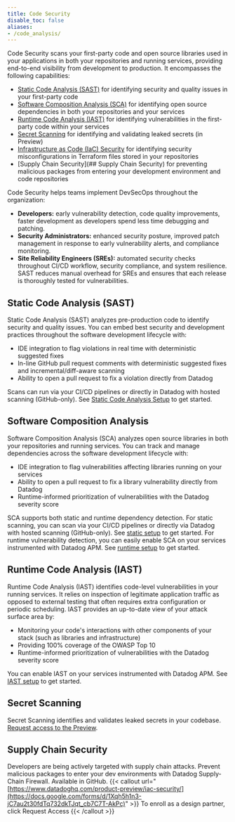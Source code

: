 ```yaml
---
title: Code Security
disable_toc: false
aliases:
- /code_analysis/
---
```


Code Security scans your first-party code and open source libraries used in your applications in both your repositories and running services, providing end-to-end visibility from development to production. It encompasses the following capabilities:

- [Static Code Analysis (SAST)][1] for identifying security and quality issues in your first-party code
- [Software Composition Analysis (SCA)][2] for identifying open source dependencies in both your repositories and your services
- [Runtime Code Analysis (IAST)][3] for identifying vulnerabilities in the first-party code within your services
- [Secret Scanning][8] for identifying and validating leaked secrets (in Preview)
- [Infrastructure as Code (IaC) Security][10] for identifying security misconfigurations in Terraform files stored in your repositories
- [Supply Chain Security](## Supply Chain Security) for preventing malicious packages from entering your development environment and code repositories 

Code Security helps teams implement DevSecOps throughout the organization:
- **Developers:** early vulnerability detection, code quality improvements, faster development as developers spend less time debugging and patching.
- **Security Administrators:** enhanced security posture, improved patch management in response to early vulnerability alerts, and compliance monitoring.
- **Site Reliability Engineers (SREs):** automated security checks throughout CI/CD workflow, security compliance, and system resilience. SAST reduces manual overhead for SREs and ensures that each release is thoroughly tested for vulnerabilities.

## Static Code Analysis (SAST)
Static Code Analysis (SAST) analyzes pre-production code to identify security and quality issues. You can embed best security and development practices throughout the software development lifecycle with:
- IDE integration to flag violations in real time with deterministic suggested fixes
- In-line GitHub pull request comments with deterministic suggested fixes and incremental/diff-aware scanning
- Ability to open a pull request to fix a violation directly from Datadog 

Scans can run via your CI/CD pipelines or directly in Datadog with hosted scanning (GitHub-only).
See [Static Code Analysis Setup][6] to get started.

## Software Composition Analysis
Software Composition Analysis (SCA) analyzes open source libraries in both your repositories and running services. You can track and manage dependencies across the software development lifecycle with:
- IDE integration to flag vulnerabilities affecting libraries running on your services
- Ability to open a pull request to fix a library vulnerability directly from Datadog
- Runtime-informed prioritization of vulnerabilities with the Datadog severity score

SCA supports both static and runtime dependency detection.
For static scanning, you can scan via your CI/CD pipelines or directly via Datadog with hosted scanning (GitHub-only). See [static setup][4] to get started.
For runtime vulnerability detection, you can easily enable SCA on your services instrumented with Datadog APM. See [runtime setup][5] to get started.

## Runtime Code Analysis (IAST)
Runtime Code Analysis (IAST) identifies code-level vulnerabilities in your running services. It relies on inspection of legitimate application traffic as opposed to external testing that often requires extra configuration or periodic scheduling. IAST provides an up-to-date view of your attack surface area by:
- Monitoring your code's interactions with other components of your stack (such as libraries and infrastructure)
- Providing 100% coverage of the OWASP Top 10
- Runtime-informed prioritization of vulnerabilities with the Datadog severity score

You can enable IAST on your services instrumented with Datadog APM. See [IAST setup][3] to get started.

## Secret Scanning
Secret Scanning identifies and validates leaked secrets in your codebase. [Request access to the Preview][9].

## Supply Chain Security
Developers are being actively targeted with supply chain attacks. Prevent malicious packages to enter your dev environments with Datadog Supply-Chain Firewall. Available in GitHub.
{{< callout url="[https://www.datadoghq.com/product-preview/iac-security/](https://docs.google.com/forms/d/1Xqh5h1n3-jC7au2t30fdTq732dkTJqt_cb7C7T-AkPc)" >}}
  To enroll as a design partner, click Request Access
{{< /callout >}}

[1]: /security/code_security/static_analysis/
[2]: /security/code_security/software_composition_analysis/
[3]: /security/code_security/iast/
[4]: /security/code_security/software_composition_analysis/setup_static/
[5]: /security/code_security/software_composition_analysis/setup_runtime/
[6]: /security/code_security/static_analysis/setup/
[7]: /security/code_security/iast/setup/
[8]: /security/code_security/secret_scanning/
[9]: https://www.datadoghq.com/product-preview/secret-scanning/
[10]: /security/code_security/iac_security
